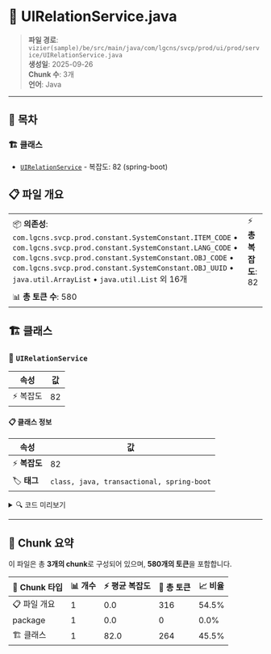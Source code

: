 # 📄 UIRelationService.java

> **파일 경로**: `vizier(sample)/be/src/main/java/com/lgcns/svcp/prod/ui/prod/service/UIRelationService.java`  
> **생성일**: 2025-09-26  
> **Chunk 수**: 3개  
> **언어**: Java
---

## 📑 목차

### 🏗️ 클래스
- [`UIRelationService`](#class-uirelationservice) - 복잡도: 82 (spring-boot)

## 📋 파일 개요

| | |
|--|--|
| 📦 **의존성**: `com.lgcns.svcp.prod.constant.SystemConstant.ITEM_CODE` • `com.lgcns.svcp.prod.constant.SystemConstant.LANG_CODE` • `com.lgcns.svcp.prod.constant.SystemConstant.OBJ_CODE` • `com.lgcns.svcp.prod.constant.SystemConstant.OBJ_UUID` • `java.util.ArrayList` • `java.util.List` 외 16개 | ⚡ **총 복잡도**: 82 |
| 📊 **총 토큰 수**: 580 |  |



## 🏗️ 클래스

### <a id="class-uirelationservice"></a>🎯 `UIRelationService`

| 속성 | 값 |
|------|----|
| ⚡ 복잡도 | 82 |



#### 📋 클래스 정보

| 속성 | 값 |
|------|----|
| ⚡ **복잡도** | 82 || 📍 **라인 범위** | 32-32 |
| 🏷️ **태그** | `class, java, transactional, spring-boot` || 🏗️ **프레임워크** | `spring-boot` |

<details>
<summary>🔍 코드 미리보기</summary>

```java
public class UIRelationService {
	private final CommonDao commonDao;
	private final UiCommonService uiCommonService;
	private final UIExtendsService uiExtendsService;
	private final UIHistoryService uiHistoryService;
	private final UiTableService uiTableService;

	public PageResult<?> retrieveRelationsAdvanced(SearchAdvancedReq searchAdvancedReq) {
		return commonDao.selectPagedList("Ui-relation.searchRelationsAdvanced", searchAdvancedReq);
	}

	public ItemMappingDetailDto retrieveRelationCreateInfo(String itemCode, String langCode) {
		Map<String, String> param = Map.of(ITEM_CODE, itemCode, LANG_CODE, langCode);

		ItemMappingDetailDto response = new ItemMappingDetailDto();
		List<GeneralDetailDto> general = commonDao.selectList("Ui-item.retrieveGeneral", param);
		List<AdditionalDetailDt...
```

**Chunk 정보**
- 🆔 **ID**: `2af6fe80e40e`
- 📍 **라인**: 32-32
- 📊 **토큰**: 264
- 🏷️ **태그**: `class, java, transactional, spring-boot`

</details>

---





## 🧩 Chunk 요약

이 파일은 총 **3개의 chunk**로 구성되어 있으며, **580개의 토큰**을 포함합니다.

| 🧩 Chunk 타입 | 📊 개수 | ⚡ 평균 복잡도 | 📝 총 토큰 | 📈 비율 |
|---------------|--------|-------------|----------|--------|
| 📋 파일 개요 | 1 | 0.0 | 316 | 54.5% |
| package | 1 | 0.0 | 0 | 0.0% |
| 🏗️ 클래스 | 1 | 82.0 | 264 | 45.5% |

